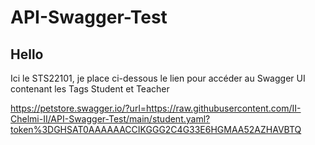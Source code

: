 # API-Swagger-Test

## Hello
Ici le STS22101, je place ci-dessous le lien pour accéder au Swagger UI contenant les Tags Student et Teacher

https://petstore.swagger.io/?url=https://raw.githubusercontent.com/II-Chelmi-II/API-Swagger-Test/main/student.yaml?token%3DGHSAT0AAAAAACCIKGGG2C4G33E6HGMAA52AZHAVBTQ
